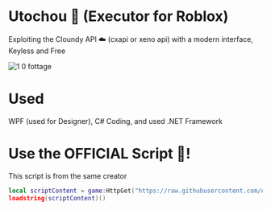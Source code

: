 # Utochou 💎 (Executor for Roblox)
Exploiting the Cloundy API ☁️ (cxapi or xeno api) with a modern interface, Keyless and Free

![1 0 fottage](https://github.com/user-attachments/assets/529866bb-3507-4fdc-a133-8630c83cacc7)

# Used
WPF (used for Designer), C# Coding, and used .NET Framework

# Use the OFFICIAL Script 🚀!
This script is from the same creator
```lua
local scriptContent = game:HttpGet("https://raw.githubusercontent.com/AndresDev859674/Quick-Hub/main/execute.lua")
loadstring(scriptContent)()
```
